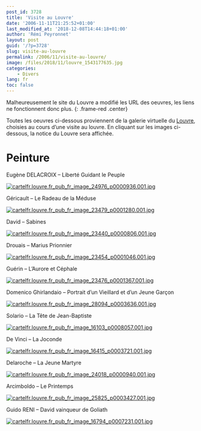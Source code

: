 ```yaml
---
post_id: 3728
title: 'Visite au Louvre'
date: '2006-11-11T21:25:52+01:00'
last_modified_at: '2018-12-08T14:44:18+01:00'
author: 'Rémi Peyronnet'
layout: post
guid: '/?p=3728'
slug: visite-au-louvre
permalink: /2006/11/visite-au-louvre/
image: /files/2018/11/louvre_1543177635.jpg
categories:
    - Divers
lang: fr
toc: false
---
```


Malheureusement le site du Louvre a modifié les URL des oeuvres, les liens ne fonctionnent donc plus.
{: .frame-red .center}


Toutes les oeuvres ci-dessous proviennent de la galerie virtuelle du [Louvre](http://www.louvre.fr/ "http://www.louvre.fr"), choisies au cours d’une visite au louvre. En cliquant sur les images ci-dessous, la notice du Louvre sera affichée.

# Peinture

Eugène DELACROIX – Liberté Guidant le Peuple

[![cartelfr.louvre.fr_pub_fr_image_24976_p0000936.001.jpg](http://cartelfr.louvre.fr/pub/fr/image/24976_p0000936.001.jpg "cartelfr.louvre.fr_pub_fr_image_24976_p0000936.001.jpg")](http://louvre.fr/llv/oeuvres/detail_notice.jsp?CONTENT%3C%3Ecnt_id=10134198673237674&CURRENT_LLV_NOTICE%3C%3Ecnt_id=10134198673237674&FOLDER%3C%3Efolder_id=9852723696500815&bmUID=1152383137788 "http://louvre.fr/llv/oeuvres/detail_notice.jsp?CONTENT%3C%3Ecnt_id=10134198673237674&CURRENT_LLV_NOTICE%3C%3Ecnt_id=10134198673237674&FOLDER%3C%3Efolder_id=9852723696500815&bmUID=1152383137788")

Géricault – Le Radeau de la Méduse

[![cartelfr.louvre.fr_pub_fr_image_23479_p0001280.001.jpg](http://cartelfr.louvre.fr/pub/fr/image/23479_p0001280.001.jpg "cartelfr.louvre.fr_pub_fr_image_23479_p0001280.001.jpg")](http://louvre.fr/llv/oeuvres/detail_notice.jsp?CONTENT%3C%3Ecnt_id=10134198673236500&CURRENT_LLV_NOTICE%3C%3Ecnt_id=10134198673236500&FOLDER%3C%3Efolder_id=9852723696500815&bmUID=1152383199460 "http://louvre.fr/llv/oeuvres/detail_notice.jsp?CONTENT%3C%3Ecnt_id=10134198673236500&CURRENT_LLV_NOTICE%3C%3Ecnt_id=10134198673236500&FOLDER%3C%3Efolder_id=9852723696500815&bmUID=1152383199460")

David – Sabines

[![cartelfr.louvre.fr_pub_fr_image_23440_p0000806.001.jpg](http://cartelfr.louvre.fr/pub/fr/image/23440_p0000806.001.jpg "cartelfr.louvre.fr_pub_fr_image_23440_p0000806.001.jpg")](http://louvre.fr/llv/oeuvres/detail_notice.jsp?CONTENT%3C%3Ecnt_id=10134198673225717&CURRENT_LLV_NOTICE%3C%3Ecnt_id=10134198673225717&FOLDER%3C%3Efolder_id=9852723696500815&bmUID=1152383240867 "http://louvre.fr/llv/oeuvres/detail_notice.jsp?CONTENT%3C%3Ecnt_id=10134198673225717&CURRENT_LLV_NOTICE%3C%3Ecnt_id=10134198673225717&FOLDER%3C%3Efolder_id=9852723696500815&bmUID=1152383240867")

Drouais – Marius Prionnier

[![cartelfr.louvre.fr_pub_fr_image_23454_p0001046.001.jpg](http://cartelfr.louvre.fr/pub/fr/image/23454_p0001046.001.jpg "cartelfr.louvre.fr_pub_fr_image_23454_p0001046.001.jpg")](http://cartelfr.louvre.fr/cartelfr/visite?srv=car_not_frame&idNotice=22508 "http://cartelfr.louvre.fr/cartelfr/visite?srv=car_not_frame&idNotice=22508")

Guérin – L’Aurore et Céphale

[![cartelfr.louvre.fr_pub_fr_image_23476_p0001367.001.jpg](http://cartelfr.louvre.fr/pub/fr/image/23476_p0001367.001.jpg "cartelfr.louvre.fr_pub_fr_image_23476_p0001367.001.jpg")](http://cartelfr.louvre.fr/cartelfr/visite?srv=car_not_frame&idNotice=22532 "http://cartelfr.louvre.fr/cartelfr/visite?srv=car_not_frame&idNotice=22532")

Domenico Ghirlandaio – Portrait d’un Vieillard et d’un Jeune Garçon

[![cartelfr.louvre.fr_pub_fr_image_28094_p0003636.001.jpg](http://cartelfr.louvre.fr/pub/fr/image/28094_p0003636.001.jpg "cartelfr.louvre.fr_pub_fr_image_28094_p0003636.001.jpg")](http://cartelfr.louvre.fr/cartelfr/visite?srv=car_not_frame&idNotice=13686 "http://cartelfr.louvre.fr/cartelfr/visite?srv=car_not_frame&idNotice=13686")

Solario – La Tête de Jean-Baptiste

[![cartelfr.louvre.fr_pub_fr_image_16103_p0008057.001.jpg](http://cartelfr.louvre.fr/pub/fr/image/16103_p0008057.001.jpg "cartelfr.louvre.fr_pub_fr_image_16103_p0008057.001.jpg")](http://cartelfr.louvre.fr/cartelfr/visite?srv=car_not_frame&idNotice=13899 "http://cartelfr.louvre.fr/cartelfr/visite?srv=car_not_frame&idNotice=13899")

De Vinci – La Joconde

[![cartelfr.louvre.fr_pub_fr_image_16415_p0003721.001.jpg](http://cartelfr.louvre.fr/pub/fr/image/16415_p0003721.001.jpg "cartelfr.louvre.fr_pub_fr_image_16415_p0003721.001.jpg")](http://cartelfr.louvre.fr/cartelfr/visite?srv=car_not_frame&idNotice=14153 "http://cartelfr.louvre.fr/cartelfr/visite?srv=car_not_frame&idNotice=14153")

Delaroche – La Jeune Martyre

[![cartelfr.louvre.fr_pub_fr_image_24018_p0000940.001.jpg](http://cartelfr.louvre.fr/pub/fr/image/24018_p0000940.001.jpg "cartelfr.louvre.fr_pub_fr_image_24018_p0000940.001.jpg")](http://cartelfr.louvre.fr/cartelfr/visite?srv=car_not_frame&idNotice=22730 "http://cartelfr.louvre.fr/cartelfr/visite?srv=car_not_frame&idNotice=22730")

Arcimboldo – Le Printemps

[![cartelfr.louvre.fr_pub_fr_image_25825_p0003427.001.jpg](http://cartelfr.louvre.fr/pub/fr/image/25825_p0003427.001.jpg "cartelfr.louvre.fr_pub_fr_image_25825_p0003427.001.jpg")](http://cartelfr.louvre.fr/cartelfr/visite?srv=car_not_frame&idNotice=14268 "http://cartelfr.louvre.fr/cartelfr/visite?srv=car_not_frame&idNotice=14268")

Guido RENI – David vainqueur de Goliath

[![cartelfr.louvre.fr_pub_fr_image_16794_p0007231.001.jpg](http://cartelfr.louvre.fr/pub/fr/image/16794_p0007231.001.jpg "cartelfr.louvre.fr_pub_fr_image_16794_p0007231.001.jpg")](http://cartelfr.louvre.fr/cartelfr/visite?srv=car_not_frame&idNotice=14277 "http://cartelfr.louvre.fr/cartelfr/visite?srv=car_not_frame&idNotice=14277")

